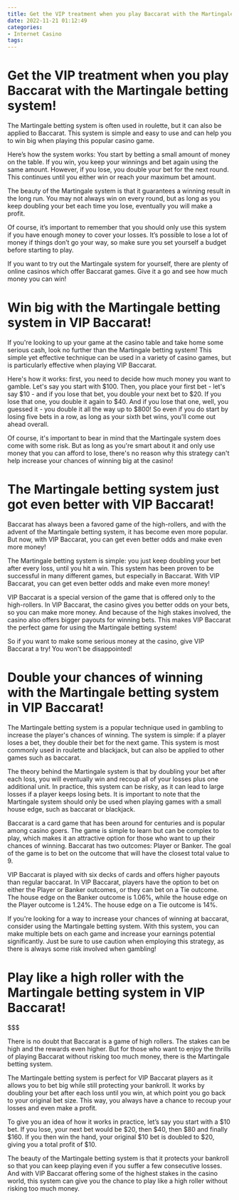 ```yaml
---
title: Get the VIP treatment when you play Baccarat with the Martingale betting system!
date: 2022-11-21 01:12:49
categories:
- Internet Casino
tags:
---
```



#  Get the VIP treatment when you play Baccarat with the Martingale betting system!

The Martingale betting system is often used in roulette, but it can also be applied to Baccarat. This system is simple and easy to use and can help you to win big when playing this popular casino game.

Here’s how the system works: You start by betting a small amount of money on the table. If you win, you keep your winnings and bet again using the same amount. However, if you lose, you double your bet for the next round. This continues until you either win or reach your maximum bet amount.

The beauty of the Martingale system is that it guarantees a winning result in the long run. You may not always win on every round, but as long as you keep doubling your bet each time you lose, eventually you will make a profit.

Of course, it’s important to remember that you should only use this system if you have enough money to cover your losses. It’s possible to lose a lot of money if things don’t go your way, so make sure you set yourself a budget before starting to play.

If you want to try out the Martingale system for yourself, there are plenty of online casinos which offer Baccarat games. Give it a go and see how much money you can win!

#  Win big with the Martingale betting system in VIP Baccarat!

If you're looking to up your game at the casino table and take home some serious cash, look no further than the Martingale betting system! This simple yet effective technique can be used in a variety of casino games, but is particularly effective when playing VIP Baccarat.

Here's how it works: first, you need to decide how much money you want to gamble. Let's say you start with $100. Then, you place your first bet - let's say $10 - and if you lose that bet, you double your next bet to $20. If you lose that one, you double it again to $40. And if you lose that one, well, you guessed it - you double it all the way up to $800! So even if you do start by losing five bets in a row, as long as your sixth bet wins, you'll come out ahead overall.

Of course, it's important to bear in mind that the Martingale system does come with some risk. But as long as you're smart about it and only use money that you can afford to lose, there's no reason why this strategy can't help increase your chances of winning big at the casino!

#  The Martingale betting system just got even better with VIP Baccarat!

Baccarat has always been a favored game of the high-rollers, and with the advent of the Martingale betting system, it has become even more popular. But now, with VIP Baccarat, you can get even better odds and make even more money!

The Martingale betting system is simple: you just keep doubling your bet after every loss, until you hit a win. This system has been proven to be successful in many different games, but especially in Baccarat. With VIP Baccarat, you can get even better odds and make even more money!

VIP Baccarat is a special version of the game that is offered only to the high-rollers. In VIP Baccarat, the casino gives you better odds on your bets, so you can make more money. And because of the high stakes involved, the casino also offers bigger payouts for winning bets. This makes VIP Baccarat the perfect game for using the Martingale betting system!

So if you want to make some serious money at the casino, give VIP Baccarat a try! You won't be disappointed!

#  Double your chances of winning with the Martingale betting system in VIP Baccarat!

The Martingale betting system is a popular technique used in gambling to increase the player's chances of winning. The system is simple: if a player loses a bet, they double their bet for the next game. This system is most commonly used in roulette and blackjack, but can also be applied to other games such as baccarat.

The theory behind the Martingale system is that by doubling your bet after each loss, you will eventually win and recoup all of your losses plus one additional unit. In practice, this system can be risky, as it can lead to large losses if a player keeps losing bets. It is important to note that the Martingale system should only be used when playing games with a small house edge, such as baccarat or blackjack.

Baccarat is a card game that has been around for centuries and is popular among casino goers. The game is simple to learn but can be complex to play, which makes it an attractive option for those who want to up their chances of winning. Baccarat has two outcomes: Player or Banker. The goal of the game is to bet on the outcome that will have the closest total value to 9.

VIP Baccarat is played with six decks of cards and offers higher payouts than regular baccarat. In VIP Baccarat, players have the option to bet on either the Player or Banker outcomes, or they can bet on a Tie outcome. The house edge on the Banker outcome is 1.06%, while the house edge on the Player outcome is 1.24%. The house edge on a Tie outcome is 14%.

If you're looking for a way to increase your chances of winning at baccarat, consider using the Martingale betting system. With this system, you can make multiple bets on each game and increase your earnings potential significantly. Just be sure to use caution when employing this strategy, as there is always some risk involved when gambling!

#  Play like a high roller with the Martingale betting system in VIP Baccarat!

$$$

There is no doubt that Baccarat is a game of high rollers. The stakes can be high and the rewards even higher. But for those who want to enjoy the thrills of playing Baccarat without risking too much money, there is the Martingale betting system.

The Martingale betting system is perfect for VIP Baccarat players as it allows you to bet big while still protecting your bankroll. It works by doubling your bet after each loss until you win, at which point you go back to your original bet size. This way, you always have a chance to recoup your losses and even make a profit.

To give you an idea of how it works in practice, let’s say you start with a $10 bet. If you lose, your next bet would be $20, then $40, then $80 and finally $160. If you then win the hand, your original $10 bet is doubled to $20, giving you a total profit of $10.

The beauty of the Martingale betting system is that it protects your bankroll so that you can keep playing even if you suffer a few consecutive losses. And with VIP Baccarat offering some of the highest stakes in the casino world, this system can give you the chance to play like a high roller without risking too much money.
